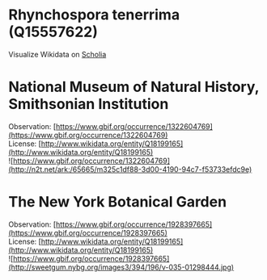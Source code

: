 
Rhynchospora tenerrima (Q15557622)
==================================
  
Visualize Wikidata on [Scholia](https://scholia.toolforge.org/taxon/Q15557622)
# National Museum of Natural History, Smithsonian Institution
  
Observation: [https://www.gbif.org/occurrence/1322604769](https://www.gbif.org/occurrence/1322604769)  
License: [http://www.wikidata.org/entity/Q18199165](http://www.wikidata.org/entity/Q18199165)  
![https://www.gbif.org/occurrence/1322604769](http://n2t.net/ark:/65665/m325c1df88-3d00-4190-94c7-f53733efdc9e)
# The New York Botanical Garden
  
Observation: [https://www.gbif.org/occurrence/1928397665](https://www.gbif.org/occurrence/1928397665)  
License: [http://www.wikidata.org/entity/Q18199165](http://www.wikidata.org/entity/Q18199165)  
![https://www.gbif.org/occurrence/1928397665](http://sweetgum.nybg.org/images3/394/196/v-035-01298444.jpg)